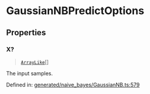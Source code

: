 # GaussianNBPredictOptions

## Properties

### X?

> [`ArrayLike`](../types/ArrayLike.md)[]

The input samples.

Defined in:  [generated/naive\_bayes/GaussianNB.ts:579](https://github.com/transitive-bullshit/scikit-learn-ts/blob/92ab806/packages/sklearn/src/generated/naive_bayes/GaussianNB.ts#L579)
